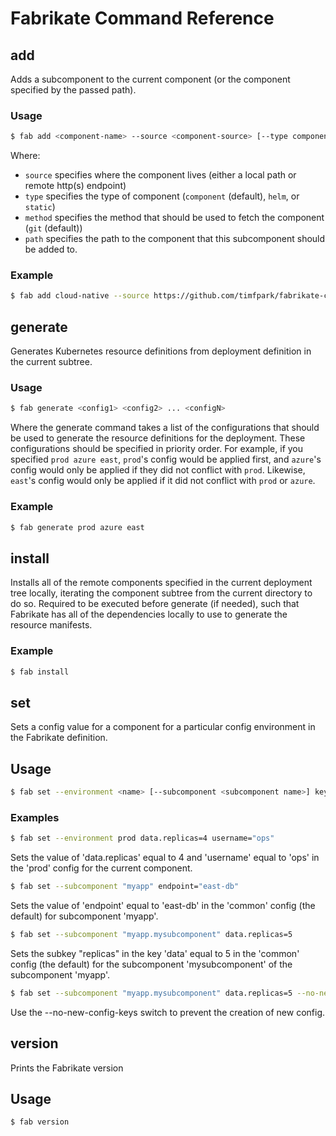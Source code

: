 # Fabrikate Command Reference

## add

Adds a subcomponent to the current component (or the component specified by the passed path).

### Usage

```sh
$ fab add <component-name> --source <component-source> [--type component] [--method git] [--path .]
```

Where: 

* `source` specifies where the component lives (either a local path or remote http(s) endpoint)
* `type` specifies the type of component (`component` (default), `helm`, or `static`)
* `method` specifies the method that should be used to fetch the component (`git` (default))
* `path` specifies the path to the component that this subcomponent should be added to.

### Example 

```sh
$ fab add cloud-native --source https://github.com/timfpark/fabrikate-cloud-native
```

## generate

Generates Kubernetes resource definitions from deployment definition in the current subtree.

### Usage

```sh
$ fab generate <config1> <config2> ... <configN>
```

Where the generate command takes a list of the configurations that should be used to generate the resource
definitions for the deployment.  These configurations should be specified in priority order.  For example,
if you specified `prod azure east`, `prod`'s config would be applied first, and `azure`'s config
would only be applied if they did not conflict with `prod`. Likewise, `east`'s config would only be applied
if it did not conflict with `prod` or `azure`.

### Example

```sh
$ fab generate prod azure east
```

## install

Installs all of the remote components specified in the current deployment tree locally, iterating the 
component subtree from the current directory to do so.  Required to be executed before generate (if needed), such
that Fabrikate has all of the dependencies locally to use to generate the resource manifests.

### Example

```sh
$ fab install
```

## set

Sets a config value for a component for a particular config environment in the Fabrikate definition.

## Usage

```sh
$ fab set --environment <name> [--subcomponent <subcomponent name>] keyPath1=value1 keyPath2=value2 ... keyPathN=valueN
```

### Examples

```sh
$ fab set --environment prod data.replicas=4 username="ops"
```

Sets the value of 'data.replicas' equal to 4 and 'username' equal to 'ops' in the 'prod' config for the current component.

```sh
$ fab set --subcomponent "myapp" endpoint="east-db" 
```

Sets the value of 'endpoint' equal to 'east-db' in the 'common' config (the default) for subcomponent 'myapp'.

```sh
$ fab set --subcomponent "myapp.mysubcomponent" data.replicas=5 
```

Sets the subkey "replicas" in the key 'data' equal to 5 in the 'common' config (the default) for the subcomponent 'mysubcomponent' of the subcomponent 'myapp'.

```sh
$ fab set --subcomponent "myapp.mysubcomponent" data.replicas=5 --no-new-config-keys
```

Use the --no-new-config-keys switch to prevent the creation of new config.

## version

Prints the Fabrikate version

## Usage

```sh
$ fab version
```
